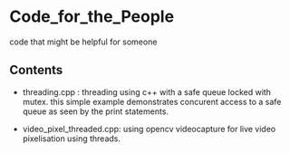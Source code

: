 # Code_for_the_People
code that might be helpful for someone

## Contents
- threading.cpp : threading using c++ <thread> with a safe queue locked with mutex.
  this simple example demonstrates concurent access to a safe queue as seen by the print statements.
  
- video_pixel_threaded.cpp: using opencv videocapture for live video pixelisation using threads.
